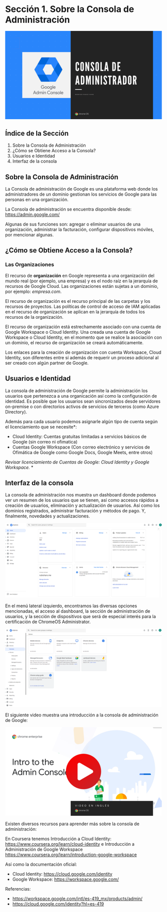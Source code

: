 # Sección 1. Sobre la Consola de Administración

![Professional-ChromeOS-Administrator-Certification-Exam-Guide-Banner](imagen1.png)

## Índice de la Sección

1. Sobre la Consola de Administración
2. ¿Cómo se Obtiene Acceso a la Consola?
3. Usuarios e Identidad
4. Interfaz de la consola

## Sobre la Consola de Administración

La Consola de administración de Google es una plataforma web donde los administradores de un dominio gestionan los servicios de Google para las personas en una organización. 

La Consola de administración se encuentra disponible desde: https://admin.google.com/

Algunas de sus funciones son: agregar o eliminar usuarios de una organización, administrar la facturación, configurar dispositivos móviles, por mencionar algunas. 

## ¿Cómo se Obtiene Acceso a la Consola?

### Las Organizaciones

El recurso de **organización** en Google representa a una organización del mundo real (por ejemplo, una empresa) y es el nodo raíz en la jerarquía de recursos de Google Cloud. Las organizaciones están sujetas a un dominio, por ejemplo: *empresa.com*.

El recurso de organización es el recurso principal de las carpetas y los recursos de proyectos. Las políticas de control de acceso de IAM aplicadas en el recurso de organización se aplican en la jerarquía de todos los recursos de la organización.

El recurso de organización está estrechamente asociado con una cuenta de Google Workspace o Cloud Identity. Una creada una cuenta de Google Workspace o Cloud Identity, en el momento que se realice la asociación con un dominio, el recurso de organización se creará automáticamente.

Los enlaces para la creación de organización con cuenta Workspace, Cloud Identity, son diferentes entre sí además de requerir un proceso adicional al ser creado con algún partner de Google.

## Usuarios e Identidad

La consola de administración de Google permite la administración los usuarios que pertenezca a una organicación así como la configuración de identidad. Es posible que los usuarios sean sincronizados desde servidores on-premise o con directorios activos de servicios de terceros (como Azure Directory). 

Además para cada usuario podemos asignarle algún tipo de cuenta según el licenciamiento que se necesite*: 
* Cloud Identity: Cuentas gratuitas limitadas a servicios básicos de Google (sin correo ni ofimatica)
* Cuentas Google Workspace (Con correo electrónico y servicios de Ofimática de Google como Google Docs, Google Meets, entre otros)

*Revisar licenciamiento de Cuentas de Google: Cloud Identity y Google Workspace.* *

## Interfaz de la consola

La consola de administración nos muestra un dashboard donde podemos ver un resumen de los usuarios que se tienen, así como accesos rápidos a creación de usuarios, eliminación y actualización de usuarios. Así como los dominios registrados, administrar facturación y métodos de pago. Y, finalmente, novedades y actualizaciones.

![Professional-ChromeOS-Administrator-Certification-Exam-Guide-Banner](imagen2.png)

En el menú lateral izquierdo, encontramos las diversas opciones mencionadas, el acceso al dashboard, la sección de administración de usuarios, y la sección de dispositivos que será de especial interés para la certificación de ChromeOS Administrator. 

![Professional-ChromeOS-Administrator-Certification-Exam-Guide-Banner](imagen3.png)

El siguiente video muestra una introducción a la consola de administración de Google:

[![Introducción a la consola de administración de Google](imagen4.png)](https://www.youtube.com/watch?v=jhHOfPL-DT0)


Existen diversos recursos para aprender más sobre la consola de administración:

En Coursera tenemos Introducción a Cloud Identity: https://www.coursera.org/learn/cloud-identity
e Introducción a Administración de Google Workspace https://www.coursera.org/learn/introduction-google-workspace

Así como la documentación oficial: 
* Cloud Identity: https://cloud.google.com/identity
* Google Workspace: https://workspace.google.com/

Referencias: 
* https://workspace.google.com/intl/es-419_mx/products/admin/
* https://cloud.google.com/identity?hl=es-419

